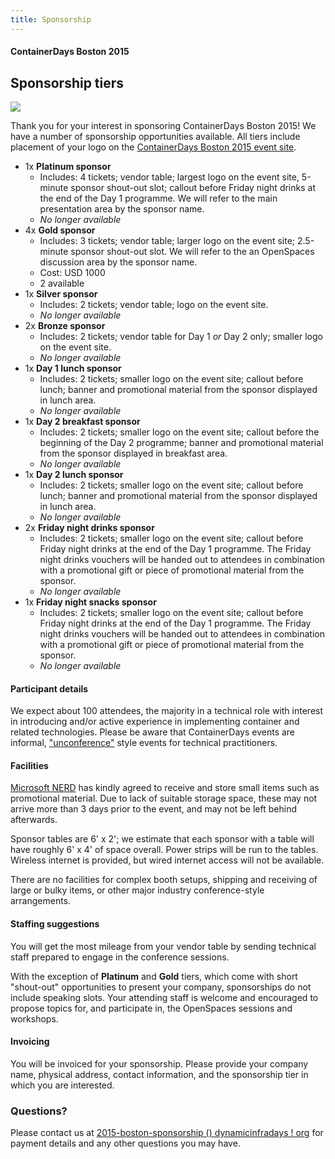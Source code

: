 ```yaml
---
title: Sponsorship
---
```


<style>
#footer {
   display: none;
   }
</style>

#### ContainerDays Boston 2015

## Sponsorship tiers

<img src="http://dynamicinfradays.org/img/logo.png" style="margin-left:auto;margin-right:auto;display:block">

Thank you for your interest in sponsoring ContainerDays Boston 2015! We have a number of sponsorship opportunities available. All tiers include placement of your logo on the [ContainerDays Boston 2015 event site](http://dynamicinfradays.org/events/2015-boston/).

* 1x **Platinum sponsor**
  * Includes: 4 tickets; vendor table; largest logo on the event site, 5-minute sponsor shout-out slot; callout before Friday night drinks at the end of the Day 1 programme. We will refer to the main presentation area by the sponsor name.
  * _No longer available_
* 4x **Gold sponsor**
  * Includes: 3 tickets; vendor table; larger logo on the event site; 2.5-minute sponsor shout-out slot. We will refer to the an OpenSpaces discussion area by the sponsor name.
  * Cost: USD 1000
  * 2 available
* 1x **Silver sponsor**
  * Includes: 2 tickets; vendor table; logo on the event site.
  * _No longer available_
* 2x **Bronze sponsor**
  * Includes: 2 tickets; vendor table for Day 1 _or_ Day 2 only; smaller logo on the event site.
  * _No longer available_
* 1x **Day 1 lunch sponsor**
  * Includes: 2 tickets; smaller logo on the event site; callout before lunch; banner and promotional material from the sponsor displayed in lunch area.
  * _No longer available_
* 1x **Day 2 breakfast sponsor**
  * Includes: 2 tickets; smaller logo on the event site; callout before the beginning of the Day 2 programme; banner and promotional material from the sponsor displayed in breakfast area.
  * _No longer available_
* 1x **Day 2 lunch sponsor**
  * Includes: 2 tickets; smaller logo on the event site; callout before lunch; banner and promotional material from the sponsor displayed in lunch area.
  * _No longer available_
* 2x **Friday night drinks sponsor**
  * Includes: 2 tickets; smaller logo on the event site; callout before Friday night drinks at the end of the Day 1 programme. The Friday night drinks vouchers will be handed out to attendees in combination with a promotional gift or piece of promotional material from the sponsor.
  * _No longer available_
* 1x **Friday night snacks sponsor**
  * Includes: 2 tickets; smaller logo on the event site; callout before Friday night drinks at the end of the Day 1 programme. The Friday night drinks vouchers will be handed out to attendees in combination with a promotional gift or piece of promotional material from the sponsor.
  * _No longer available_

#### Participant details

We expect about 100 attendees, the majority in a technical role with interest in introducing and/or active experience in implementing container and related technologies. Please be aware that ContainerDays events are informal,  ["unconference"](http://en.wikipedia.org/wiki/Unconference) style events for technical practitioners.

#### Facilities

[Microsoft NERD](http://dynamicinfradays.org/events/2015-boston/#location) has kindly agreed to receive and store small items such as promotional material. Due to lack of suitable storage space, these may not arrive more than 3 days prior to the event, and may not be left behind afterwards.

Sponsor tables are 6' x 2'; we estimate that each sponsor with a table will have roughly 6' x 4' of space overall. Power strips will be run to the tables. Wireless internet is provided, but wired internet access will not be available.

There are no facilities for complex booth setups, shipping and receiving of large or bulky items, or other major industry conference-style arrangements.

#### Staffing suggestions

You will get the most mileage from your vendor table by sending technical staff prepared to engage in the conference sessions.

With the exception of **Platinum** and **Gold** tiers, which come with short "shout-out" opportunities to present your company, sponsorships do not include speaking slots. Your attending staff is welcome and encouraged to propose topics for, and participate in, the OpenSpaces sessions and workshops.

#### Invoicing

You will be invoiced for your sponsorship. Please provide your company name, physical address, contact information, and the sponsorship tier in which you are interested.

### Questions?

Please contact us at [2015-boston-sponsorship () dynamicinfradays ! org](mailto:2015-boston-sponsorship@dynamicinfradays.org) for payment details and any other questions you may have.
